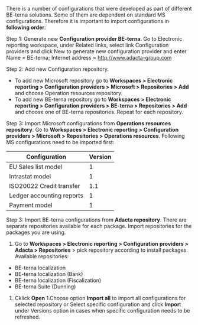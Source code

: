 There is a number of configurations that were developed as part of different BE-terna solutions. Some of them are dependent on standard MS configurations. Therefore it is important to import configurations in **following order**:

Step 1: Generate new **Configuration provider BE-terna**. Go to Electronic reporting workspace, under Related links, select link Configuration providers and click New to generate new configuration provider and enter Name = BE-terna; Internet address = http://www.adacta-group.com

Step 2: Add new Configuration repository.  
- To add new Microsoft repository go to **Workspaces > Electronic reporting > Configuration providers > Microsoft > Repositories > Add** and choose Operation resources repository.
- To add new BE-terna repository go to **Workspaces > Electronic reporting > Configuration providers > BE-terna > Repositories > Add** and choose one of BE-terna repositories. Repeat for each repository.

Step 3: Import Microsoft configurations from **Operations resources repository**. Go to **Workspaces > Electronic reporting > Configuration providers > Microsoft > Repositories >  Operations resources**. Following MS configurations need to be imported first:


|**Configuration**| **Version** |
|--|--|
|EU Sales list model | 1 |
|Intrastat model |1  |
|ISO20022 Credit transfer |1.1  |
|Ledger accounting reports  | 1 |
|Payment model  | 1 |

Step 3: Import BE-terna configurations from **Adacta repository**. There are separate repositories available for each package. Import  repositories for the packages you are using. 
1. Go to  **Workspaces > Electronic reporting > Configuration providers > Adacta  > Repositories** > pick repository according to install packages. Available repositories: 

- BE-terna localization
- BE-terna  localization (Bank)
- BE-terna localization (Fiscalization)
- BE-terna Suite (Dunning)

1. Cklick **Open**
1.Choose option **Import all** to import all configurations for selected repository or Select specific configuration and click **Impor**t under Versions option in cases when specific configuration needs to be refreshed.  



